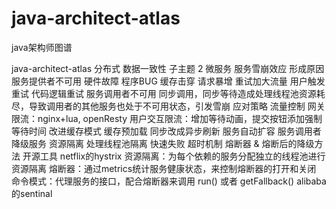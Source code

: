 # java-architect-atlas
java架构师图谱



java-architect-atlas
	分布式
		数据一致性
		子主题 2
	微服务
		服务雪崩效应
			形成原因
				服务提供者不可用
					硬件故障
					程序BUG
					缓存击穿
					请求暴增
				重试加大流量
					用户触发重试
					代码逻辑重试
				服务调用者不可用
					同步调用，同步等待造成处理线程池资源耗尽，导致调用者的其他服务也处于不可用状态，引发雪崩
			应对策略
				流量控制
					网关限流：nginx+lua, openResty
					用户交互限流：增加等待动画，提交按钮添加强制等待时间
				改进缓存模式
					缓存预加载
					同步改成异步刷新
				服务自动扩容
				服务调用者降级服务
					资源隔离
						处理线程池隔离
					快速失败
						超时机制
						熔断器 & 熔断后的降级方法
			开源工具
				netflix的hystrix
					资源隔离：为每个依赖的服务分配独立的线程池进行资源隔离
					熔断器：通过metrics统计服务健康状态，来控制熔断器的打开和关闭
					命令模式：代理服务的接口，配合熔断器来调用 run() 或者 getFallback()
				alibaba的sentinal